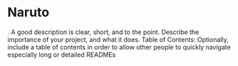 # Naruto
. A good description is clear, short, and to the point. Describe the importance of your project, and what it does. Table of Contents: Optionally, include a table of contents in order to allow other people to quickly navigate especially long or detailed READMEs
